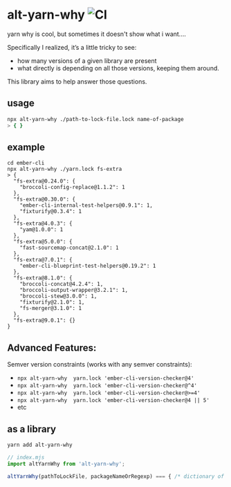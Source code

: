 # alt-yarn-why ![CI](https://github.com/stefanpenner/alt-yarn-why/workflows/CI/badge.svg)

yarn why is cool, but sometimes it doesn't show what i want....

Specifically I realized, it’s a little tricky to see:

* how many versions of a given library are present
* what directly is depending on all those versions, keeping them around.


This library aims to help answer those questions.


## usage

```sh
npx alt-yarn-why ./path-to-lock-file.lock name-of-package
> { }
```

## example

```
cd ember-cli
npx alt-yarn-why ./yarn.lock fs-extra
> {
  "fs-extra@0.24.0": {
    "broccoli-config-replace@1.1.2": 1
  },
  "fs-extra@0.30.0": {
    "ember-cli-internal-test-helpers@0.9.1": 1,
    "fixturify@0.3.4": 1
  },
  "fs-extra@4.0.3": {
    "yam@1.0.0": 1
  },
  "fs-extra@5.0.0": {
    "fast-sourcemap-concat@2.1.0": 1
  },
  "fs-extra@7.0.1": {
    "ember-cli-blueprint-test-helpers@0.19.2": 1
  },
  "fs-extra@8.1.0": {
    "broccoli-concat@4.2.4": 1,
    "broccoli-output-wrapper@3.2.1": 1,
    "broccoli-stew@3.0.0": 1,
    "fixturify@2.1.0": 1,
    "fs-merger@3.1.0": 1
  },
  "fs-extra@9.0.1": {}
}
```

## Advanced Features:

Semver version constraints (works with any semver constraints):

* `npx alt-yarn-why  yarn.lock 'ember-cli-version-checker@4'`
* `npx alt-yarn-why  yarn.lock 'ember-cli-version-checker@^4'`
* `npx alt-yarn-why  yarn.lock 'ember-cli-version-checker@>=4'`
* `npx alt-yarn-why  yarn.lock 'ember-cli-version-checker@4 || 5'`
* etc


## as a library

```sh
yarn add alt-yarn-why
```

```js
// index.mjs
import altYarnWhy from 'alt-yarn-why';

altYarnWhy(pathToLockFile, packageNameOrRegexp) === { /* dictionary of <matched> to [...retainers] */ }
```
